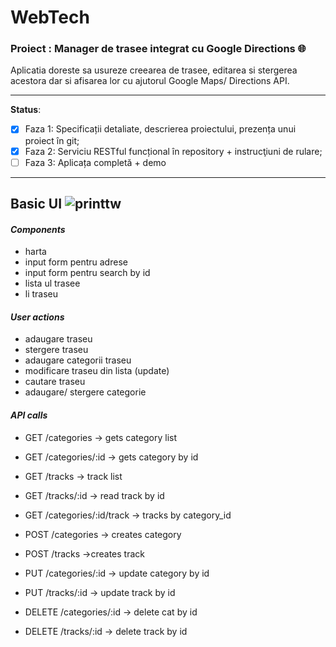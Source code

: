 
# WebTech
### Proiect : Manager de trasee integrat cu Google Directions :globe_with_meridians:

  Aplicatia doreste sa usureze creearea de trasee, editarea si stergerea acestora dar si afisarea lor cu ajutorul Google Maps/ Directions API. 
  
---
**Status**:
- [x] Faza 1: Specificații detaliate, descrierea proiectului, prezența unui proiect în git;
- [x] Faza 2: Serviciu RESTful funcțional în repository +  instrucţiuni de rulare;
- [ ] Faza 3: Aplicața completă + demo

---
Basic UI 
![printtw](https://user-images.githubusercontent.com/29106092/34912975-2f561be8-f8f8-11e7-9d71-5e50cd86dcf5.png)
---
#### *Components*
 - harta
 - input form pentru adrese
 - input form pentru search by id
 - lista ul trasee 
 - li traseu 

#### *User actions*
  - adaugare traseu
  - stergere traseu
  - adaugare categorii traseu
  - modificare traseu din lista (update)
  - cautare traseu 
  - adaugare/ stergere categorie

#### *API calls*
 
  - GET /categories -> gets category list
  - GET /categories/:id -> gets category by id
  - GET /tracks -> track list
  - GET /tracks/:id -> read track by id
  - GET /categories/:id/track -> tracks by category_id

  
  - POST /categories -> creates category
  - POST /tracks ->creates track
  
  - PUT /categories/:id -> update category by id
  - PUT /tracks/:id -> update track by id
  
  - DELETE /categories/:id -> delete cat by id
  - DELETE /tracks/:id -> delete track by id
  
